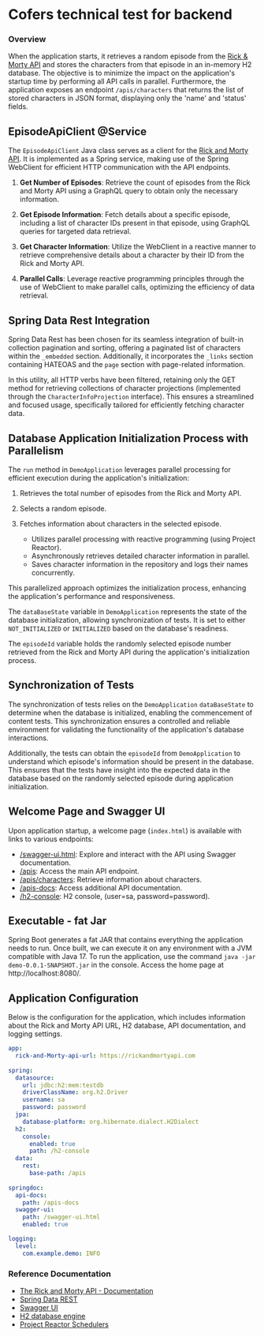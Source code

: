 # Cofers technical test for backend

### Overview
When the application starts, it retrieves a random episode from the 
[Rick & Morty API](https://rickandmortyapi.com/) and stores the characters 
from that episode in an in-memory H2 database. The objective is to minimize 
the impact on the application's startup time by performing all API calls in 
parallel. Furthermore, the application exposes an endpoint `/apis/characters` 
that returns the list of stored characters in JSON format, displaying only 
the 'name' and 'status' fields.

## EpisodeApiClient @Service
The `EpisodeApiClient` Java class serves as a client for the 
[Rick and Morty API](https://rickandmortyapi.com/). It is implemented as a 
Spring service, making use of the Spring WebClient for efficient HTTP 
communication with the API endpoints.

1. **Get Number of Episodes**: Retrieve the count of episodes from the Rick and 
Morty API using a GraphQL query to obtain only the necessary information.

2. **Get Episode Information**: Fetch details about a specific episode, 
including a list of character IDs present in that episode, using GraphQL 
queries for targeted data retrieval.

3. **Get Character Information**: Utilize the WebClient in a reactive manner to 
retrieve comprehensive details about a character by their ID from the Rick and Morty API.

4. **Parallel Calls**: Leverage reactive programming principles through the 
use of WebClient to make parallel calls, optimizing the efficiency of data retrieval.

## Spring Data Rest Integration

Spring Data Rest has been chosen for its seamless integration of built-in collection 
pagination and sorting, offering a paginated list of characters within the 
`_embedded` section. Additionally, it incorporates the `_links` section 
containing HATEOAS and the `page` section with page-related information.

In this utility, all HTTP verbs have been filtered, retaining only the GET method 
for retrieving collections of character projections (implemented through the 
`CharacterInfoProjection` interface). This ensures a streamlined and focused usage, 
specifically tailored for efficiently fetching character data.



## Database Application Initialization Process with Parallelism

The `run` method in `DemoApplication` leverages parallel processing for efficient 
execution during the application's initialization:

1. Retrieves the total number of episodes from the Rick and Morty API.
2. Selects a random episode.
3. Fetches information about characters in the selected episode.

   - Utilizes parallel processing with reactive programming (using Project Reactor).
   - Asynchronously retrieves detailed character information in parallel.
   - Saves character information in the repository and logs their names concurrently.

This parallelized approach optimizes the initialization process, enhancing the 
application's performance and responsiveness.

The `dataBaseState` variable in `DemoApplication` represents the state of the database initialization, allowing synchronization of tests. It is set to either `NOT_INITIALIZED` or `INITIALIZED` based on the database's readiness.

The `episodeId` variable holds the randomly selected episode number retrieved from the Rick and Morty API during the application's initialization process.


## Synchronization of Tests

The synchronization of tests relies on the `DemoApplication` `dataBaseState` to determine when the database is initialized, enabling the commencement of content tests. This synchronization ensures a controlled and reliable environment for validating the functionality of the application's database interactions. 

Additionally, the tests can obtain the `episodeId` from `DemoApplication` to understand which episode's information should be present in the database. This ensures that the tests have insight into the expected data in the database based on the randomly selected episode during application initialization.

## Welcome Page and Swagger UI

Upon application startup, a welcome page (`index.html`) is available with links 
to various endpoints:

- [/swagger-ui.html](http://localhost:8080/swagger-ui.html): Explore and interact with the API using Swagger documentation.
- [/apis](http://localhost:8080/apis): Access the main API endpoint.
- [/apis/characters](http://localhost:8080//apis/characters): Retrieve information about characters.
- [/apis-docs](http://localhost:8080/apis-docs): Access additional API documentation.
- [/h2-console](http://localhost:8080/h2-console): H2 console, (user=sa, password=password).

## Executable - fat Jar

Spring Boot generates a fat JAR that contains everything the application needs to
 run. Once built, we can execute it on any environment with a JVM compatible 
with Java 17. To run the application, use the command `java -jar demo-0.0.1-SNAPSHOT.jar` 
in the console. Access the home page at http://localhost:8080/.
## Application Configuration

Below is the configuration for the application, which includes information about the Rick and Morty API URL, H2 database, API documentation, and logging settings.

```yaml
app:
  rick-and-Morty-api-url: https://rickandmortyapi.com
      
spring:
  datasource:
    url: jdbc:h2:mem:testdb
    driverClassName: org.h2.Driver
    username: sa
    password: password
  jpa:
    database-platform: org.hibernate.dialect.H2Dialect    
  h2:
    console:
      enabled: true
      path: /h2-console      
  data:
    rest:
      base-path: /apis
      
springdoc:
  api-docs:
    path: /apis-docs
  swagger-ui:
    path: /swagger-ui.html
    enabled: true          

logging:
  level:
    com.example.demo: INFO
```

### Reference Documentation
* [The Rick and Morty API - Documentation](https://rickandmortyapi.com/documentation)
* [Spring Data REST](https://spring.io/projects/spring-data-rest/)
* [Swagger UI](https://swagger.io/tools/swagger-ui/)
* [H2 database engine](https://www.h2database.com/html/main.html)
* [Project Reactor Schedulers](https://projectreactor.io/docs/core/release/api/reactor/core/scheduler/Schedulers.html)